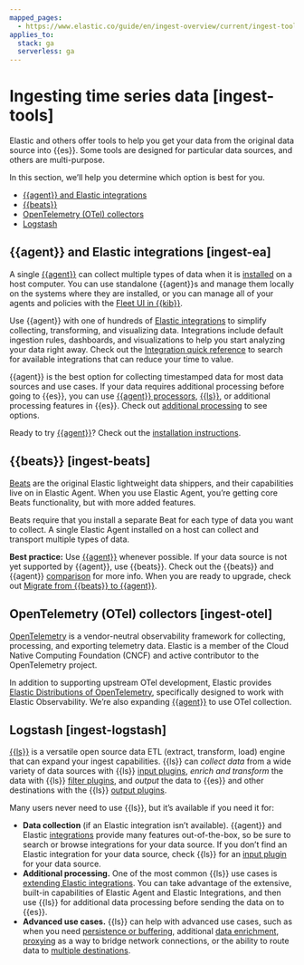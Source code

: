 ```yaml
---
mapped_pages:
  - https://www.elastic.co/guide/en/ingest-overview/current/ingest-tools.html
applies_to:
  stack: ga
  serverless: ga
---
```


# Ingesting time series data [ingest-tools]

Elastic and others offer tools to help you get your data from the original data source into {{es}}. Some tools are designed for particular data sources, and others are multi-purpose.

In this section, we’ll help you determine which option is best for you.

* [{{agent}} and Elastic integrations](/manage-data/ingest/ingesting-timeseries-data.md#ingest-ea)
* [{{beats}}](/manage-data/ingest/ingesting-timeseries-data.md#ingest-beats)
* [OpenTelemetry (OTel) collectors](/manage-data/ingest/ingesting-timeseries-data.md#ingest-otel)
* [Logstash](/manage-data/ingest/ingesting-timeseries-data.md#ingest-logstash)


## {{agent}} and Elastic integrations [ingest-ea]

A single [{{agent}}](https://www.elastic.co/guide/en/fleet/current) can collect multiple types of data when it is [installed](docs-content://docs/reference/ingestion-tools/fleet/install-elastic-agents.md) on a host computer. You can use standalone {{agent}}s and manage them locally on the systems where they are installed, or you can manage all of your agents and policies with the [Fleet UI in {{kib}}](docs-content://docs/reference/ingestion-tools/fleet/manage-elastic-agents-in-fleet.md).

Use {{agent}} with one of hundreds of [Elastic integrations](integration-docs://docs/reference/ingestion-tools/integrations/index.md) to simplify collecting, transforming, and visualizing data. Integrations include default ingestion rules, dashboards, and visualizations to help you start analyzing your data right away. Check out the [Integration quick reference](integration-docs://docs/reference/ingestion-tools/integrations/all_integrations.md) to search for available integrations that can reduce your time to value.

{{agent}} is the best option for collecting timestamped data for most data sources and use cases. If your data requires additional processing before going to {{es}}, you can use [{{agent}} processors](docs-content://docs/reference/ingestion-tools/fleet/agent-processors.md), [{{ls}}](https://www.elastic.co/guide/en/logstash/current), or additional processing features in {{es}}. Check out [additional processing](/manage-data/ingest/transform-enrich.md) to see options.

Ready to try [{{agent}}](https://www.elastic.co/guide/en/fleet/current)? Check out the [installation instructions](docs-content://docs/reference/ingestion-tools/fleet/install-elastic-agents.md).


## {{beats}} [ingest-beats]

[Beats](beats://docs/reference/ingestion-tools/index.md) are the original Elastic lightweight data shippers, and their capabilities live on in Elastic Agent. When you use Elastic Agent, you’re getting core Beats functionality, but with more added features.

Beats require that you install a separate Beat for each type of data you want to collect. A single Elastic Agent installed on a host can collect and transport multiple types of data.

**Best practice:** Use [{{agent}}](https://www.elastic.co/guide/en/fleet/current) whenever possible. If your data source is not yet supported by {{agent}}, use {{beats}}. Check out the {{beats}} and {{agent}} [comparison](/manage-data/ingest/tools.md#additional-capabilities-beats-and-agent) for more info. When you are ready to upgrade, check out [Migrate from {{beats}} to {{agent}}](docs-content://docs/reference/ingestion-tools/fleet/migrate-from-beats-to-elastic-agent.md).


## OpenTelemetry (OTel) collectors [ingest-otel]

[OpenTelemetry](https://opentelemetry.io/docs) is a vendor-neutral observability framework for collecting, processing, and exporting telemetry data. Elastic is a member of the Cloud Native Computing Foundation (CNCF) and active contributor to the OpenTelemetry project.

In addition to supporting upstream OTel development, Elastic provides [Elastic Distributions of OpenTelemetry](https://github.com/elastic/opentelemetry), specifically designed to work with Elastic Observability. We’re also expanding [{{agent}}](https://www.elastic.co/guide/en/fleet/current) to use OTel collection.


## Logstash [ingest-logstash]

[{{ls}}](https://www.elastic.co/guide/en/logstash/current) is a versatile open source data ETL (extract, transform, load) engine that can expand your ingest capabilities. {{ls}} can *collect data* from a wide variety of data sources with {{ls}} [input plugins](logstash://docs/reference/ingestion-tools/logstash/input-plugins.md), *enrich and transform* the data with {{ls}} [filter plugins](logstash://docs/reference/ingestion-tools/logstash/filter-plugins.md), and *output* the data to {{es}} and other destinations with the {{ls}} [output plugins](logstash://docs/reference/ingestion-tools/logstash/output-plugins.md).

Many users never need to use {{ls}}, but it’s available if you need it for:

* **Data collection** (if an Elastic integration isn’t available). {{agent}} and Elastic [integrations](integration-docs://docs/reference/ingestion-tools/integrations/all_integrations.md) provide many features out-of-the-box, so be sure to search or browse integrations for your data source. If you don’t find an Elastic integration for your data source, check {{ls}} for an [input plugin](logstash://docs/reference/ingestion-tools/logstash/input-plugins.md) for your data source.
* **Additional processing.** One of the most common {{ls}} use cases is [extending Elastic integrations](logstash://docs/reference/ingestion-tools/logstash/using-logstash-with-elastic-integrations.md). You can take advantage of the extensive, built-in capabilities of Elastic Agent and Elastic Integrations, and then use {{ls}} for additional data processing before sending the data on to {{es}}.
* **Advanced use cases.** {{ls}} can help with advanced use cases, such as when you need [persistence or buffering](/manage-data/ingest/ingest-reference-architectures/lspq.md), additional [data enrichment](/manage-data/ingest/ingest-reference-architectures/ls-enrich.md), [proxying](/manage-data/ingest/ingest-reference-architectures/ls-networkbridge.md) as a way to bridge network connections, or the ability to route data to [multiple destinations](/manage-data/ingest/ingest-reference-architectures/ls-multi.md).
